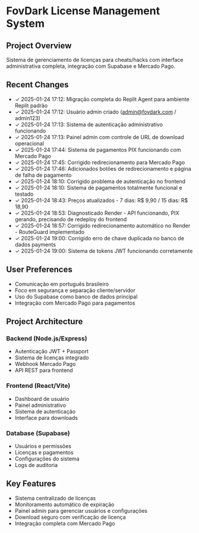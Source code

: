 # FovDark License Management System

## Project Overview
Sistema de gerenciamento de licenças para cheats/hacks com interface administrativa completa, integração com Supabase e Mercado Pago.

## Recent Changes
- ✓ 2025-01-24 17:12: Migração completa do Replit Agent para ambiente Replit padrão
- ✓ 2025-01-24 17:12: Usuário admin criado (admin@fovdark.com / admin123)
- ✓ 2025-01-24 17:13: Sistema de autenticação administrativo funcionando
- ✓ 2025-01-24 17:13: Painel admin com controle de URL de download operacional
- ✓ 2025-01-24 17:44: Sistema de pagamentos PIX funcionando com Mercado Pago
- ✓ 2025-01-24 17:45: Corrigido redirecionamento para Mercado Pago
- ✓ 2025-01-24 17:46: Adicionados botões de redirecionamento e página de falha de pagamento
- ✓ 2025-01-24 18:10: Corrigido problema de autenticação no frontend
- ✓ 2025-01-24 18:10: Sistema de pagamentos totalmente funcional e testado
- ✓ 2025-01-24 18:43: Preços atualizados - 7 dias: R$ 9,90 / 15 dias: R$ 18,90
- ✓ 2025-01-24 18:53: Diagnosticado Render - API funcionando, PIX gerando, precisando de redeploy do frontend
- ✓ 2025-01-24 18:57: Corrigido redirecionamento automático no Render - RouteGuard implementado
- ✓ 2025-01-24 19:00: Corrigido erro de chave duplicada no banco de dados payments
- ✓ 2025-01-24 19:00: Sistema de tokens JWT funcionando corretamente

## User Preferences
- Comunicação em português brasileiro
- Foco em segurança e separação cliente/servidor
- Uso do Supabase como banco de dados principal
- Integração com Mercado Pago para pagamentos

## Project Architecture
### Backend (Node.js/Express)
- Autenticação JWT + Passport
- Sistema de licenças integrado
- Webhook Mercado Pago
- API REST para frontend

### Frontend (React/Vite)
- Dashboard de usuário
- Painel administrativo
- Sistema de autenticação
- Interface para downloads

### Database (Supabase)
- Usuários e permissões
- Licenças e pagamentos
- Configurações do sistema
- Logs de auditoria

## Key Features
- Sistema centralizado de licenças
- Monitoramento automático de expiração
- Painel admin para gerenciar usuários e configurações
- Download seguro com verificação de licença
- Integração completa com Mercado Pago